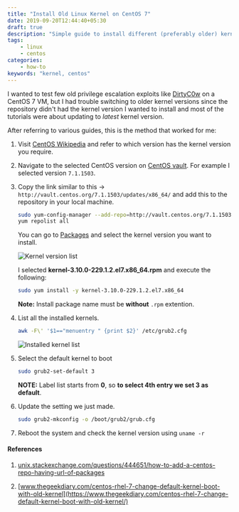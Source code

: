 ```yaml
---
title: "Install Old Linux Kernel on CentOS 7"
date: 2019-09-20T12:44:40+05:30
draft: true
description: "Simple guide to install different (preferably older) kernel version on CentOS 7."
tags:
    - linux
    - centos
categories:
    - how-to
keywords: "kernel, centos"
---
```


I wanted to test few old privilege escalation exploits like [DirtyC0w](https://dirtycow.ninja/) on a CentOS 7 VM, but I had trouble switching to older kernel versions since the repository didn't had the kernel version I wanted to install and most of the tutorials were about updating to *latest* kernel version.

After referring to various guides, this is the method that worked for me:

1. Visit [CentOS Wikipedia](https://en.wikipedia.org/wiki/CentOS#CentOS_version_7) and refer to which version has the kernel version you require.

2. Navigate to the selected CentOS version on [CentOS vault](http://vault.centos.org/). 
    For example I selected version `7.1.1503`.

3. Copy the link similar to this -> `http://vault.centos.org/7.1.1503/updates/x86_64/` and add this to the repository in your local machine.

    ```bash
    sudo yum-config-manager --add-repo=http://vault.centos.org/7.1.1503/updates/x86_64/ && \
    yum repolist all
    ```

    You can go to [Packages](http://vault.centos.org/7.1.1503/updates/x86_64/Packages/) and select the kernel version you want to install.

    ![Kernel version list](/images/posts/install-older-kernels-on-centos-7/kernel-list.png)

    I selected **kernel-3.10.0-229.1.2.el7.x86_64.rpm** and execute the following:

    ```bash
    sudo yum install -y kernel-3.10.0-229.1.2.el7.x86_64
    ```

    **Note:** Install package name must be **without** `.rpm` extention.

4. List all the installed kernels.

    ```bash
    awk -F\' '$1=="menuentry " {print $2}' /etc/grub2.cfg
    ```

    ![Installed kernel list](/images/posts/install-older-kernels-on-centos-7/installed-kernel-list.png)

5. Select the default kernel to boot

    ```bash
    sudo grub2-set-default 3
    ```

    **NOTE:** Label list starts from **0**, so **to select 4th entry we set 3 as default**.

6. Update the setting we just made.

    ```bash
    sudo grub2-mkconfig -o /boot/grub2/grub.cfg
    ```

7. Reboot the system and check the kernel version using `uname -r`

#### References

1. [unix.stackexchange.com/questions/444651/how-to-add-a-centos-repo-having-url-of-packages](https://unix.stackexchange.com/questions/444651/how-to-add-a-centos-repo-having-url-of-packages)

2. [www.thegeekdiary.com/centos-rhel-7-change-default-kernel-boot-with-old-kernel](https://www.thegeekdiary.com/centos-rhel-7-change-default-kernel-boot-with-old-kernel/)
